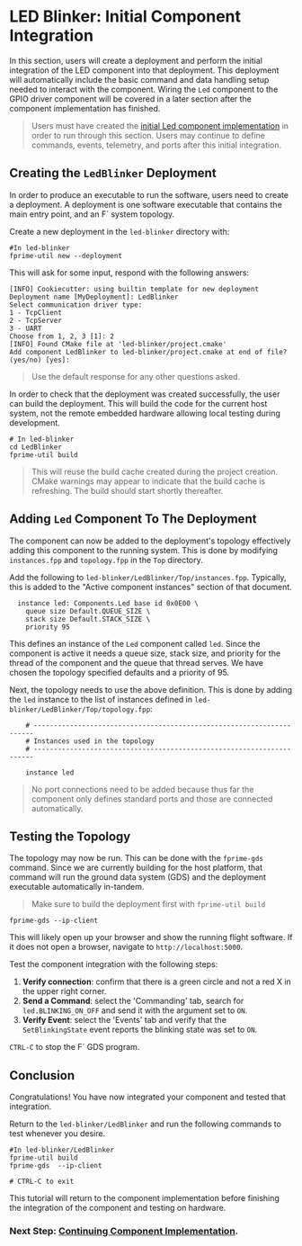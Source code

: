 # LED Blinker: Initial Component Integration

In this section, users will create a deployment and perform the initial integration of the LED component into that deployment. This deployment will automatically include the basic command and data handling setup needed to interact with the component. Wiring the `Led` component to the GPIO driver component will be covered in a later section after the component implementation has finished.

> Users must have created the [initial Led component implementation](./component-implementation-1.md) in order to run through this section. Users may continue to define commands, events, telemetry, and ports after this initial integration.

## Creating the `LedBlinker` Deployment

In order to produce an executable to run the software, users need to create a deployment. A deployment is one software executable that contains the main entry point, and an F´ system topology.

Create a new deployment in the `led-blinker` directory with:

```shell
#In led-blinker
fprime-util new --deployment
```

This will ask for some input, respond with the following answers:
```shell
[INFO] Cookiecutter: using builtin template for new deployment
Deployment name [MyDeployment]: LedBlinker
Select communication driver type:
1 - TcpClient
2 - TcpServer
3 - UART
Choose from 1, 2, 3 [1]: 2
[INFO] Found CMake file at 'led-blinker/project.cmake'
Add component LedBlinker to led-blinker/project.cmake at end of file? (yes/no) [yes]: 
```
> Use the default response for any other questions asked.

In order to check that the deployment was created successfully, the user can build the deployment. This will build the code for the current host system, not the remote embedded hardware allowing local testing during development. 

```shell
# In led-blinker
cd LedBlinker
fprime-util build
```

> This will reuse the build cache created during the project creation. CMake warnings may appear to indicate that the build cache is refreshing. The build should start shortly thereafter.

## Adding `Led` Component To The Deployment

The component can now be added to the deployment's topology effectively adding this component to the running system. This is done by modifying `instances.fpp` and `topology.fpp` in the `Top` directory.

Add the following to `led-blinker/LedBlinker/Top/instances.fpp`.  Typically, this is added to the "Active component instances" section of that document.

```
  instance led: Components.Led base id 0x0E00 \
    queue size Default.QUEUE_SIZE \
    stack size Default.STACK_SIZE \
    priority 95
```

This defines an instance of the `Led` component called `led`. Since the component is active it needs a queue size, stack size, and priority for the thread of the component and the queue that thread serves. We have chosen the topology specified defaults and a priority of 95.

Next, the topology needs to use the above definition. This is done by adding the `led` instance to the list of instances defined in `led-blinker/LedBlinker/Top/topology.fpp`:

```
    # ----------------------------------------------------------------------
    # Instances used in the topology
    # ----------------------------------------------------------------------

    instance led
```

> No port connections need to be added because thus far the component only defines standard ports and those are connected automatically.

## Testing the Topology

The topology may now be run. This can be done with the `fprime-gds` command. Since we are currently building for the host platform, that command will run the ground data system (GDS) and the deployment executable automatically in-tandem.

> Make sure to build the deployment first with `fprime-util build`

```shell
fprime-gds --ip-client
```
This will likely open up your browser and show the running flight software.  If it does not open a browser, navigate to `http://localhost:5000`.

Test the component integration with the following steps:
1. **Verify connection**: confirm that there is a green circle and not a red X in the upper right corner.
2. **Send a Command**: select the 'Commanding' tab, search for `led.BLINKING_ON_OFF` and send it with the argument set to `ON`.
3. **Verify Event**: select the 'Events' tab and verify that the `SetBlinkingState` event reports the blinking state was set to `ON`.

`CTRL-C` to stop the F´ GDS program.

## Conclusion

Congratulations! You have now integrated your component and tested that integration.

Return to the `led-blinker/LedBlinker` and run the following commands to test whenever you desire.

```
#In led-blinker/LedBlinker
fprime-util build
fprime-gds  --ip-client

# CTRL-C to exit
```

This tutorial will return to the component implementation before finishing the integration of the component and testing on hardware.

### Next Step: [Continuing Component Implementation](./component-implementation-2.md).
